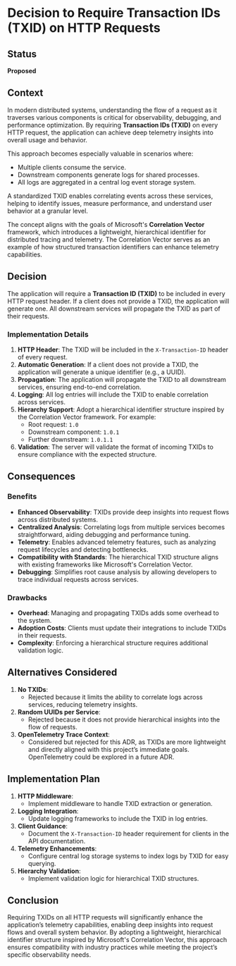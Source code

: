 # Decision to Require Transaction IDs (TXID) on HTTP Requests

## Status

**Proposed**

## Context

In modern distributed systems, understanding the flow of a request as it traverses various components is critical for observability, debugging, and performance optimization. By requiring **Transaction IDs (TXID)** on every HTTP request, the application can achieve deep telemetry insights into overall usage and behavior.

This approach becomes especially valuable in scenarios where:
- Multiple clients consume the service.
- Downstream components generate logs for shared processes.
- All logs are aggregated in a central log event storage system.

A standardized TXID enables correlating events across these services, helping to identify issues, measure performance, and understand user behavior at a granular level.

The concept aligns with the goals of Microsoft's **Correlation Vector** framework, which introduces a lightweight, hierarchical identifier for distributed tracing and telemetry. The Correlation Vector serves as an example of how structured transaction identifiers can enhance telemetry capabilities.

## Decision

The application will require a **Transaction ID (TXID)** to be included in every HTTP request header. If a client does not provide a TXID, the application will generate one. All downstream services will propagate the TXID as part of their requests.

### Implementation Details

1. **HTTP Header**: The TXID will be included in the `X-Transaction-ID` header of every request.
2. **Automatic Generation**: If a client does not provide a TXID, the application will generate a unique identifier (e.g., a UUID).
3. **Propagation**: The application will propagate the TXID to all downstream services, ensuring end-to-end correlation.
4. **Logging**: All log entries will include the TXID to enable correlation across services.
5. **Hierarchy Support**: Adopt a hierarchical identifier structure inspired by the Correlation Vector framework. For example:
    - Root request: `1.0`
    - Downstream component: `1.0.1`
    - Further downstream: `1.0.1.1`
6. **Validation**: The server will validate the format of incoming TXIDs to ensure compliance with the expected structure.

## Consequences

### Benefits

- **Enhanced Observability**: TXIDs provide deep insights into request flows across distributed systems.
- **Centralized Analysis**: Correlating logs from multiple services becomes straightforward, aiding debugging and performance tuning.
- **Telemetry**: Enables advanced telemetry features, such as analyzing request lifecycles and detecting bottlenecks.
- **Compatibility with Standards**: The hierarchical TXID structure aligns with existing frameworks like Microsoft's Correlation Vector.
- **Debugging**: Simplifies root cause analysis by allowing developers to trace individual requests across services.

### Drawbacks

- **Overhead**: Managing and propagating TXIDs adds some overhead to the system.
- **Adoption Costs**: Clients must update their integrations to include TXIDs in their requests.
- **Complexity**: Enforcing a hierarchical structure requires additional validation logic.

## Alternatives Considered

1. **No TXIDs**:
    - Rejected because it limits the ability to correlate logs across services, reducing telemetry insights.
2. **Random UUIDs per Service**:
    - Rejected because it does not provide hierarchical insights into the flow of requests.
3. **OpenTelemetry Trace Context**:
    - Considered but rejected for this ADR, as TXIDs are more lightweight and directly aligned with this project’s immediate goals. OpenTelemetry could be explored in a future ADR.

## Implementation Plan

1. **HTTP Middleware**:
    - Implement middleware to handle TXID extraction or generation.
2. **Logging Integration**:
    - Update logging frameworks to include the TXID in log entries.
3. **Client Guidance**:
    - Document the `X-Transaction-ID` header requirement for clients in the API documentation.
4. **Telemetry Enhancements**:
    - Configure central log storage systems to index logs by TXID for easy querying.
5. **Hierarchy Validation**:
    - Implement validation logic for hierarchical TXID structures.

## Conclusion

Requiring TXIDs on all HTTP requests will significantly enhance the application’s telemetry capabilities, enabling deep insights into request flows and overall system behavior. By adopting a lightweight, hierarchical identifier structure inspired by Microsoft's Correlation Vector, this approach ensures compatibility with industry practices while meeting the project’s specific observability needs.
